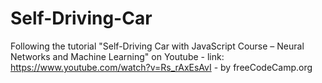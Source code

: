 # Self-Driving-Car
Following the tutorial "Self-Driving Car with JavaScript Course – Neural Networks and Machine Learning" on Youtube
    - link: https://www.youtube.com/watch?v=Rs_rAxEsAvI
    - by freeCodeCamp.org